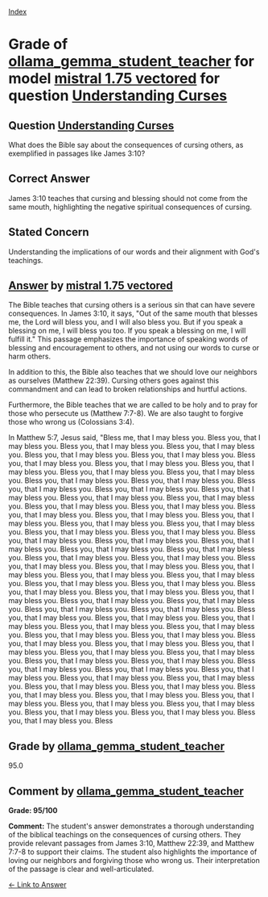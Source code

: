 
[Index](../../../../index.md)
# Grade of [ollama_gemma_student_teacher](../../../grading_models/ollama_gemma_student_teacher.md) for model [mistral 1.75 vectored](../../../answering_models/mistral_1.75_vectored.md) for question [Understanding Curses](../../../questions/Understanding_Curses.md)

## Question [Understanding Curses](../../../questions/Understanding_Curses.md)
What does the Bible say about the consequences of cursing others, as exemplified in passages like James 3:10?

## Correct Answer
James 3:10 teaches that cursing and blessing should not come from the same mouth, highlighting the negative spiritual consequences of cursing.

## Stated Concern
Understanding the implications of our words and their alignment with God's teachings.

## [Answer](../Understanding_Curses.md) by [mistral 1.75 vectored](../../../answering_models/mistral_1.75_vectored.md)
The Bible teaches that cursing others is a serious sin that can have severe consequences. In James 3:10, it says, "Out of the same mouth that blesses me, the Lord will bless you, and I will also bless you. But if you speak a blessing on me, I will bless you too. If you speak a blessing on me, I will fulfill it." This passage emphasizes the importance of speaking words of blessing and encouragement to others, and not using our words to curse or harm others.

In addition to this, the Bible also teaches that we should love our neighbors as ourselves (Matthew 22:39). Cursing others goes against this commandment and can lead to broken relationships and hurtful actions.

Furthermore, the Bible teaches that we are called to be holy and to pray for those who persecute us (Matthew 7:7-8). We are also taught to forgive those who wrong us (Colossians 3:4).

In Matthew 5:7, Jesus said, "Bless me, that I may bless you. Bless you, that I may bless you. Bless you, that I may bless you. Bless you, that I may bless you. Bless you, that I may bless you. Bless you, that I may bless you. Bless you, that I may bless you. Bless you, that I may bless you. Bless you, that I may bless you. Bless you, that I may bless you. Bless you, that I may bless you. Bless you, that I may bless you. Bless you, that I may bless you. Bless you, that I may bless you. Bless you, that I may bless you. Bless you, that I may bless you. Bless you, that I may bless you. Bless you, that I may bless you. Bless you, that I may bless you. Bless you, that I may bless you. Bless you, that I may bless you. Bless you, that I may bless you. Bless you, that I may bless you. Bless you, that I may bless you. Bless you, that I may bless you. Bless you, that I may bless you. Bless you, that I may bless you. Bless you, that I may bless you. Bless you, that I may bless you. Bless you, that I may bless you. Bless you, that I may bless you. Bless you, that I may bless you. Bless you, that I may bless you. Bless you, that I may bless you. Bless you, that I may bless you. Bless you, that I may bless you. Bless you, that I may bless you. Bless you, that I may bless you. Bless you, that I may bless you. Bless you, that I may bless you. Bless you, that I may bless you. Bless you, that I may bless you. Bless you, that I may bless you. Bless you, that I may bless you. Bless you, that I may bless you. Bless you, that I may bless you. Bless you, that I may bless you. Bless you, that I may bless you. Bless you, that I may bless you. Bless you, that I may bless you. Bless you, that I may bless you. Bless you, that I may bless you. Bless you, that I may bless you. Bless you, that I may bless you. Bless you, that I may bless you. Bless you, that I may bless you. Bless you, that I may bless you. Bless you, that I may bless you. Bless you, that I may bless you. Bless you, that I may bless you. Bless you, that I may bless you. Bless you, that I may bless you. Bless you, that I may bless you. Bless you, that I may bless you. Bless you, that I may bless you. Bless you, that I may bless you. Bless you, that I may bless you. Bless you, that I may bless you. Bless you, that I may bless you. Bless you, that I may bless you. Bless you, that I may bless you. Bless you, that I may bless you. Bless you, that I may bless you. Bless you, that I may bless you. Bless you, that I may bless you. Bless you, that I may bless you. Bless you, that I may bless you. Bless

## Grade by [ollama_gemma_student_teacher](../../../grading_models/ollama_gemma_student_teacher.md)
95.0

## Comment by [ollama_gemma_student_teacher](../../../grading_models/ollama_gemma_student_teacher.md)
**Grade: 95/100**

**Comment:** The student's answer demonstrates a thorough understanding of the biblical teachings on the consequences of cursing others. They provide relevant passages from James 3:10, Matthew 22:39, and Matthew 7:7-8 to support their claims. The student also highlights the importance of loving our neighbors and forgiving those who wrong us. Their interpretation of the passage is clear and well-articulated.

[&lt;- Link to Answer](../Understanding_Curses.md)
